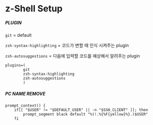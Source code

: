 # z-Shell Setup

##### PLUGIN
`git` = default

`zsh-syntax-highlighting` = 코드가 변할 때 인식 시켜주는 plugin

`zsh-autosuggestions` = 다음에 입력할 코드를 예상해서 알려주는 plugin

```shell
plugins=(
		git
		zsh-syntax-highlighting
		zsh-autosuggestions
		)
```


##### PC NAME REMOVE
```shell
prompt_context() {
	if[[ "$USER" != "$DEFAULT_USER" || -n "$SSH_CLIENT" ]]; then
		prompt_segment black default "%(!.%{%F{yellow}%}.)$USER"
	fi
```
